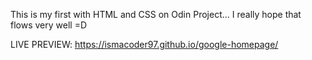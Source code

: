 This is my first with HTML and CSS on Odin Project... I really hope that flows very well =D

LIVE PREVIEW: https://ismacoder97.github.io/google-homepage/
